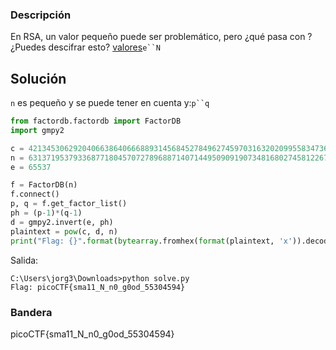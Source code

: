 ### Descripción

En RSA, un valor pequeño puede ser problemático, pero ¿qué pasa con ? ¿Puedes descifrar esto? [valores](https://mercury.picoctf.net/static/bf5e2c8811afb4669f4a6850e097e8aa/values)`e``N`

## Solución
`n` es pequeño y se puede tener en cuenta y:`p``q`

```python
from factordb.factordb import FactorDB
import gmpy2

c = 421345306292040663864066688931456845278496274597031632020995583473619804626233684
n = 631371953793368771804570727896887140714495090919073481680274581226742748040342637
e = 65537

f = FactorDB(n)
f.connect()
p, q = f.get_factor_list()
ph = (p-1)*(q-1)
d = gmpy2.invert(e, ph)
plaintext = pow(c, d, n)
print("Flag: {}".format(bytearray.fromhex(format(plaintext, 'x')).decode()))
```

Salida:

```shell
C:\Users\jorg3\Downloads>python solve.py
Flag: picoCTF{sma11_N_n0_g0od_55304594}
```
### Bandera
picoCTF{sma11_N_n0_g0od_55304594}